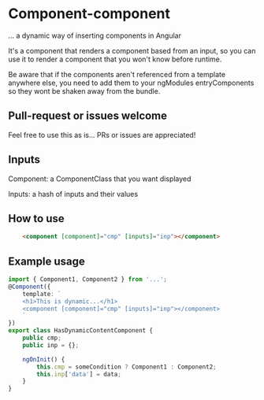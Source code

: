 # Component-component
... a dynamic way of inserting components in Angular

It's a component that renders a component based from an input, so you can use it to render a component that you won't know before runtime. 

Be aware that if the components aren't referenced from a template anywhere else, you need to add them to your ngModules entryComponents so they wont be shaken away from the bundle. 

## Pull-request or issues welcome
Feel free to use this as is... PRs or issues are appreciated!

## Inputs
Component: a ComponentClass that you want displayed 

Inputs: a hash of inputs and their values

## How to use
```html
	<component [component]="cmp" [inputs]="inp"></component>
```

## Example usage
```ts
import { Component1, Component2 } from '...';
@Component({
	template: `
	<h1>This is dynamic...</h1>
	<component [component]="cmp" [inputs]="inp"></component>
	`
})
export class HasDynamicContentComponent {
	public cmp;
	public inp = {};

	ngOnInit() {
		this.cmp = someCondition ? Component1 : Component2;
		this.inp['data'] = data;
	}
}
```

